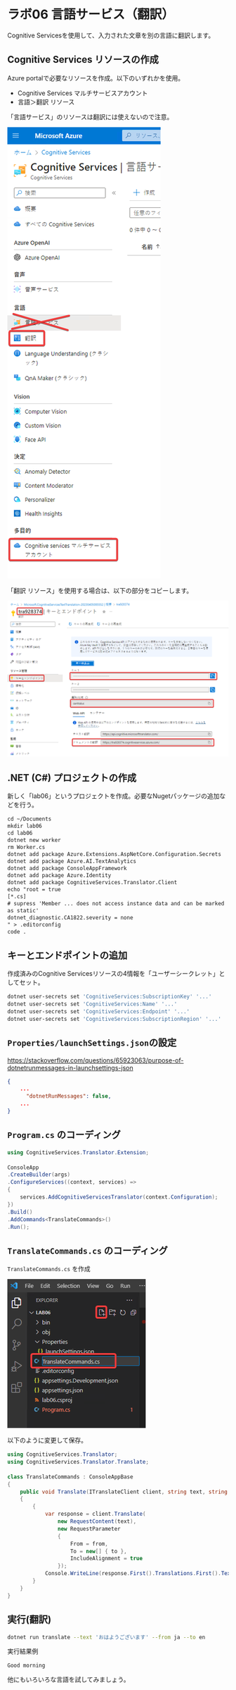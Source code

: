 # ラボ06 言語サービス（翻訳）

Cognitive Servicesを使用して、入力された文章を別の言語に翻訳します。

## Cognitive Services リソースの作成

Azure portalで必要なリソースを作成。以下のいずれかを使用。

- Cognitive Services マルチサービスアカウント
- 言語＞翻訳 リソース

「言語サービス」のリソースは翻訳には使えないので注意。

![](images/ss-2023-04-05-08-59-35.png)

「翻訳 リソース」を使用する場合は、以下の部分をコピーします。

![](images/ss-2023-04-05-08-58-36.png)

## .NET (C#) プロジェクトの作成

新しく「lab06」というプロジェクトを作成。必要なNugetパッケージの追加などを行う。

```
cd ~/Documents
mkdir lab06
cd lab06
dotnet new worker
rm Worker.cs
dotnet add package Azure.Extensions.AspNetCore.Configuration.Secrets
dotnet add package Azure.AI.TextAnalytics
dotnet add package ConsoleAppFramework
dotnet add package Azure.Identity
dotnet add package CognitiveServices.Translator.Client
echo "root = true
[*.cs]
# supress 'Member ... does not access instance data and can be marked as static'
dotnet_diagnostic.CA1822.severity = none
" > .editorconfig
code .
```

## キーとエンドポイントの追加

作成済みのCognitive Servicesリソースの4情報を「ユーザーシークレット」としてセット。

```sh
dotnet user-secrets set 'CognitiveServices:SubscriptionKey' '...'
dotnet user-secrets set 'CognitiveServices:Name' '...'
dotnet user-secrets set 'CognitiveServices:Endpoint' '...'
dotnet user-secrets set 'CognitiveServices:SubscriptionRegion' '...'
```

## `Properties/launchSettings.json`の設定

https://stackoverflow.com/questions/65923063/purpose-of-dotnetrunmessages-in-launchsettings-json

```json
{
    ...
      "dotnetRunMessages": false,
    ...
}
```

## `Program.cs` のコーディング

```cs
using CognitiveServices.Translator.Extension;

ConsoleApp
.CreateBuilder(args)
.ConfigureServices((context, services) =>
{
    services.AddCognitiveServicesTranslator(context.Configuration);
})
.Build()
.AddCommands<TranslateCommands>()
.Run();
```

## `TranslateCommands.cs` のコーディング

`TranslateCommands.cs` を作成

![](images/ss-2023-04-05-08-44-53.png)

以下のように変更して保存。

```cs
using CognitiveServices.Translator;
using CognitiveServices.Translator.Translate;

class TranslateCommands : ConsoleAppBase
{
    public void Translate(ITranslateClient client, string text, string from, string to)
    {
        {
            var response = client.Translate(
                new RequestContent(text),
                new RequestParameter
                {
                    From = from,
                    To = new[] { to },
                    IncludeAlignment = true
                });
            Console.WriteLine(response.First().Translations.First().Text);
        }
    }
}
```

## 実行(翻訳)

```sh
dotnet run translate --text 'おはようございます' --from ja --to en
```

実行結果例
```
Good morning
```

他にもいろいろな言語を試してみましょう。
